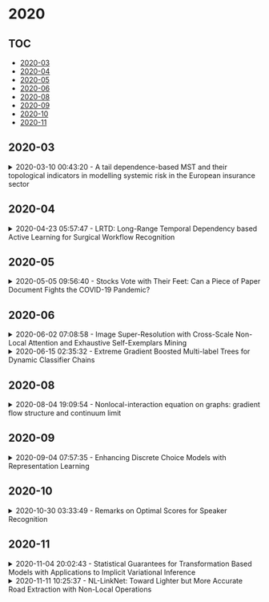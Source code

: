 # 2020

## TOC

- [2020-03](#2020-03)
- [2020-04](#2020-04)
- [2020-05](#2020-05)
- [2020-06](#2020-06)
- [2020-08](#2020-08)
- [2020-09](#2020-09)
- [2020-10](#2020-10)
- [2020-11](#2020-11)

## 2020-03

<details>

<summary>2020-03-10 00:43:20 - A tail dependence-based MST and their topological indicators in modelling systemic risk in the European insurance sector</summary>

- *Anna Denkowska, Stanisław Wanat*

- `2001.06567v2` - [abs](http://arxiv.org/abs/2001.06567v2) - [pdf](http://arxiv.org/pdf/2001.06567v2)

> In the present work we analyse the dynamics of indirect connections between insurance companies that result from market price channels. In our analysis we assume that the stock quotations of insurance companies reflect market sentiments which constitute a very important systemic risk factor. Interlinkages between insurers and their dynamics have a direct impact on systemic risk contagion in the insurance sector. We propose herein a new hybrid approach to the analysis of interlinkages dynamics based on combining the copula-DCC-GARCH model and Minimum Spanning Trees (MST). Using the copula-DCC-GARCH model we determine the tail dependence coefficients. Then, for each analysed period we construct MST based on these coefficients. The dynamics is analysed by means of time series of selected topological indicators of the MSTs in the years 2005-2019. Our empirical results show the usefulness of the proposed approach to the analysis of systemic risk in the insurance sector. The times series obtained from the proposed hybrid approach reflect the phenomena occurring on the market. The analysed MST topological indicators can be considered as systemic risk predictors.

</details>


## 2020-04

<details>

<summary>2020-04-23 05:57:47 - LRTD: Long-Range Temporal Dependency based Active Learning for Surgical Workflow Recognition</summary>

- *Xueying Shi, Yueming Jin, Qi Dou, Pheng-Ann Heng*

- `2004.09845v2` - [abs](http://arxiv.org/abs/2004.09845v2) - [pdf](http://arxiv.org/pdf/2004.09845v2)

> Automatic surgical workflow recognition in video is an essentially fundamental yet challenging problem for developing computer-assisted and robotic-assisted surgery. Existing approaches with deep learning have achieved remarkable performance on analysis of surgical videos, however, heavily relying on large-scale labelled datasets. Unfortunately, the annotation is not often available in abundance, because it requires the domain knowledge of surgeons. In this paper, we propose a novel active learning method for cost-effective surgical video analysis. Specifically, we propose a non-local recurrent convolutional network (NL-RCNet), which introduces non-local block to capture the long-range temporal dependency (LRTD) among continuous frames. We then formulate an intra-clip dependency score to represent the overall dependency within this clip. By ranking scores among clips in unlabelled data pool, we select the clips with weak dependencies to annotate, which indicates the most informative ones to better benefit network training. We validate our approach on a large surgical video dataset (Cholec80) by performing surgical workflow recognition task. By using our LRTD based selection strategy, we can outperform other state-of-the-art active learning methods. Using only up to 50% of samples, our approach can exceed the performance of full-data training.

</details>


## 2020-05

<details>

<summary>2020-05-05 09:56:40 - Stocks Vote with Their Feet: Can a Piece of Paper Document Fights the COVID-19 Pandemic?</summary>

- *J. Su, Q. Zhong*

- `2005.02034v1` - [abs](http://arxiv.org/abs/2005.02034v1) - [pdf](http://arxiv.org/pdf/2005.02034v1)

> Assessing the trend of the COVID-19 pandemic and policy effectiveness is essential for both policymakers and stock investors, but challenging because the crisis has unfolded with extreme speed and the previous index was not suitable for measuring policy effectiveness for COVID-19. This paper builds an index of policy effectiveness on fighting COVID-19 pandemic, whose building method is similar to the index of Policy Uncertainty, based on province-level paper documents released in China from Jan.1st to Apr.16th of 2020. This paper also studies the relationships among COVID-19 daily confirmed cases, stock market volatility, and document-based policy effectiveness in China. This paper uses the DCC-GARCH model to fit conditional covariance's change rule of multi-series. This paper finally tests four hypotheses, about the time-space difference of policy effectiveness and its overflow effect both on the COVID-19 pandemic and stock market. Through the inner interaction of this triad structure, we can bring forward more specific and scientific suggestions to maintain stability in the stock market at such exceptional times.

</details>


## 2020-06

<details>

<summary>2020-06-02 07:08:58 - Image Super-Resolution with Cross-Scale Non-Local Attention and Exhaustive Self-Exemplars Mining</summary>

- *Yiqun Mei, Yuchen Fan, Yuqian Zhou, Lichao Huang, Thomas S. Huang, Humphrey Shi*

- `2006.01424v1` - [abs](http://arxiv.org/abs/2006.01424v1) - [pdf](http://arxiv.org/pdf/2006.01424v1)

> Deep convolution-based single image super-resolution (SISR) networks embrace the benefits of learning from large-scale external image resources for local recovery, yet most existing works have ignored the long-range feature-wise similarities in natural images. Some recent works have successfully leveraged this intrinsic feature correlation by exploring non-local attention modules. However, none of the current deep models have studied another inherent property of images: cross-scale feature correlation. In this paper, we propose the first Cross-Scale Non-Local (CS-NL) attention module with integration into a recurrent neural network. By combining the new CS-NL prior with local and in-scale non-local priors in a powerful recurrent fusion cell, we can find more cross-scale feature correlations within a single low-resolution (LR) image. The performance of SISR is significantly improved by exhaustively integrating all possible priors. Extensive experiments demonstrate the effectiveness of the proposed CS-NL module by setting new state-of-the-arts on multiple SISR benchmarks.

</details>

<details>

<summary>2020-06-15 02:35:32 - Extreme Gradient Boosted Multi-label Trees for Dynamic Classifier Chains</summary>

- *Bohlender, Simon, Loza Mencia, Eneldo, Kulessa, Moritz*

- `2006.08094v1` - [abs](http://arxiv.org/abs/2006.08094v1) - [pdf](http://arxiv.org/pdf/2006.08094v1)

> Classifier chains is a key technique in multi-label classification, since it allows to consider label dependencies effectively. However, the classifiers are aligned according to a static order of the labels. In the concept of dynamic classifier chains (DCC) the label ordering is chosen for each prediction dynamically depending on the respective instance at hand. We combine this concept with the boosting of extreme gradient boosted trees (XGBoost), an effective and scalable state-of-the-art technique, and incorporate DCC in a fast multi-label extension of XGBoost which we make publicly available. As only positive labels have to be predicted and these are usually only few, the training costs can be further substantially reduced. Moreover, as experiments on eleven datasets show, the length of the chain allows for a more control over the usage of previous predictions and hence over the measure one want to optimize.

</details>


## 2020-08

<details>

<summary>2020-08-04 19:09:54 - Nonlocal-interaction equation on graphs: gradient flow structure and continuum limit</summary>

- *Antonio Esposito, Francesco S. Patacchini, André Schlichting, Dejan Slepčev*

- `1912.09834v2` - [abs](http://arxiv.org/abs/1912.09834v2) - [pdf](http://arxiv.org/pdf/1912.09834v2)

> We consider dynamics driven by interaction energies on graphs. We introduce graph analogues of the continuum nonlocal-interaction equation and interpret them as gradient flows with respect to a graph Wasserstein distance. The particular Wasserstein distance we consider arises from the graph analogue of the Benamou-Brenier formulation where the graph continuity equation uses an upwind interpolation to define the density along the edges. While this approach has both theoretical and computational advantages, the resulting distance is only a quasi-metric. We investigate this quasi-metric both on graphs and on more general structures where the set of "vertices" is an arbitrary positive measure. We call the resulting gradient flow of the nonlocal-interaction energy the nonlocal nonlocal-interaction equation (NL$^2$IE). We develop the existence theory for the solutions of the NL$^2$IE as curves of maximal slope with respect to the upwind Wasserstein quasi-metric. Furthermore, we show that the solutions of the NL$^2$IE on graphs converge as the empirical measures of the set of vertices converge weakly, which establishes a valuable discrete-to-continuum convergence result.

</details>


## 2020-09

<details>

<summary>2020-09-04 07:57:35 - Enhancing Discrete Choice Models with Representation Learning</summary>

- *Brian Sifringer, Virginie Lurkin, Alexandre Alahi*

- `1812.09747v3` - [abs](http://arxiv.org/abs/1812.09747v3) - [pdf](http://arxiv.org/pdf/1812.09747v3)

> In discrete choice modeling (DCM), model misspecifications may lead to limited predictability and biased parameter estimates. In this paper, we propose a new approach for estimating choice models in which we divide the systematic part of the utility specification into (i) a knowledge-driven part, and (ii) a data-driven one, which learns a new representation from available explanatory variables. Our formulation increases the predictive power of standard DCM without sacrificing their interpretability. We show the effectiveness of our formulation by augmenting the utility specification of the Multinomial Logit (MNL) and the Nested Logit (NL) models with a new non-linear representation arising from a Neural Network (NN), leading to new choice models referred to as the Learning Multinomial Logit (L-MNL) and Learning Nested Logit (L-NL) models. Using multiple publicly available datasets based on revealed and stated preferences, we show that our models outperform the traditional ones, both in terms of predictive performance and accuracy in parameter estimation. All source code of the models are shared to promote open science.

</details>


## 2020-10

<details>

<summary>2020-10-30 03:33:49 - Remarks on Optimal Scores for Speaker Recognition</summary>

- *Dong Wang*

- `2010.04862v2` - [abs](http://arxiv.org/abs/2010.04862v2) - [pdf](http://arxiv.org/pdf/2010.04862v2)

> In this article, we first establish the theory of optimal scores for speaker recognition. Our analysis shows that the minimum Bayes risk (MBR) decisions for both the speaker identification and speaker verification tasks can be based on a normalized likelihood (NL). When the underlying generative model is a linear Gaussian, the NL score is mathematically equivalent to the PLDA likelihood ratio, and the empirical scores based on cosine distance and Euclidean distance can be seen as approximations of this linear Gaussian NL score under some conditions. We discuss a number of properties of the NL score and perform a simple simulation experiment to demonstrate the properties of the NL score.

</details>


## 2020-11

<details>

<summary>2020-11-04 20:02:43 - Statistical Guarantees for Transformation Based Models with Applications to Implicit Variational Inference</summary>

- *Sean Plummer, Shuang Zhou, Anirban Bhattacharya, David Dunson, Debdeep Pati*

- `2010.14056v2` - [abs](http://arxiv.org/abs/2010.14056v2) - [pdf](http://arxiv.org/pdf/2010.14056v2)

> Transformation-based methods have been an attractive approach in non-parametric inference for problems such as unconditional and conditional density estimation due to their unique hierarchical structure that models the data as flexible transformation of a set of common latent variables. More recently, transformation-based models have been used in variational inference (VI) to construct flexible implicit families of variational distributions. However, their use in both non-parametric inference and variational inference lacks theoretical justification. We provide theoretical justification for the use of non-linear latent variable models (NL-LVMs) in non-parametric inference by showing that the support of the transformation induced prior in the space of densities is sufficiently large in the $L_1$ sense. We also show that, when a Gaussian process (GP) prior is placed on the transformation function, the posterior concentrates at the optimal rate up to a logarithmic factor. Adopting the flexibility demonstrated in the non-parametric setting, we use the NL-LVM to construct an implicit family of variational distributions, deemed GP-IVI. We delineate sufficient conditions under which GP-IVI achieves optimal risk bounds and approximates the true posterior in the sense of the Kullback-Leibler divergence. To the best of our knowledge, this is the first work on providing theoretical guarantees for implicit variational inference.

</details>

<details>

<summary>2020-11-11 10:25:37 - NL-LinkNet: Toward Lighter but More Accurate Road Extraction with Non-Local Operations</summary>

- *Yooseung Wang, Junghoon Seo, Taegyun Jeon*

- `1908.08223v3` - [abs](http://arxiv.org/abs/1908.08223v3) - [pdf](http://arxiv.org/pdf/1908.08223v3)

> Road extraction from very high resolution satellite (VHR) images is one of the most important topics in the field of remote sensing. In this paper, we propose an efficient Non-Local LinkNet with non-local blocks that can grasp relations between global features. This enables each spatial feature point to refer to all other contextual information and results in more accurate road segmentation. In detail, our single model without any post-processing like CRF refinement, performed better than any other published state-of-the-art ensemble model in the official DeepGlobe Challenge. Moreover, our NL-LinkNet beat the D-LinkNet, the winner of the DeepGlobe challenge, with 43 \% less parameters, less giga floating-point operations per seconds (GFLOPs) and shorter training convergence time. We also present empirical analyses on the proper usages of non-local blocks for the baseline model.

</details>

